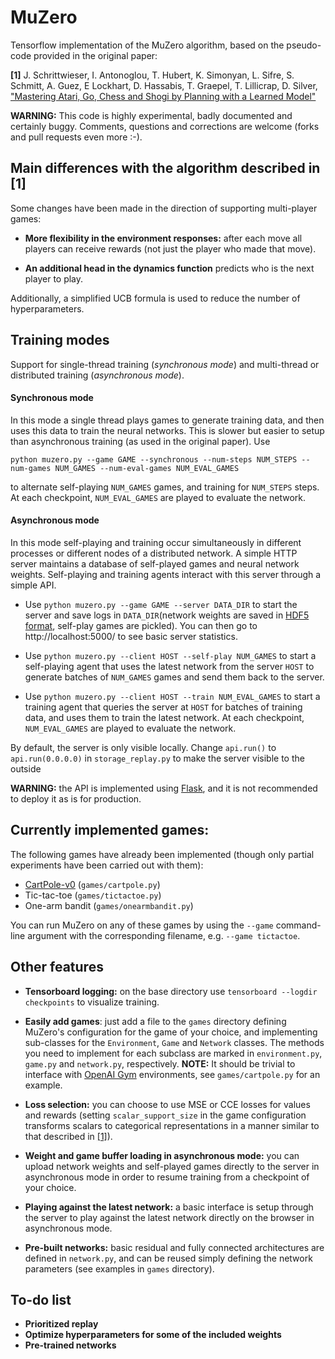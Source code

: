# MuZero

Tensorflow implementation of the MuZero algorithm, based on the pseudo-code provided
in the original paper:

**[1]** J. Schrittwieser, I. Antonoglou, T. Hubert, K. Simonyan, L. Sifre, S. Schmitt, A. Guez, 
E Lockhart, D. Hassabis, T. Graepel, T. Lillicrap, D. Silver,
["Mastering Atari, Go, Chess and Shogi by Planning with a Learned Model"](https://arxiv.org/abs/1911.08265)

**WARNING:** This code is highly experimental, badly documented and certainly buggy.
Comments, questions and corrections are welcome (forks and pull requests even more :-).

## Main differences with the algorithm described in [1]

Some changes have been made in the direction of supporting multi-player games:

- **More flexibility in the environment responses:** after each move all players can receive
  rewards (not just the player who made that move).
 
- **An additional head in the dynamics function** predicts who is the next player to play.

Additionally, a simplified UCB formula is used to reduce the number of hyperparameters.

## Training modes

Support for single-thread training (_synchronous mode_) and multi-thread or distributed 
training (_asynchronous mode_).

#### Synchronous mode

In this mode a single thread plays games to generate training data, and then uses this 
data to train the neural networks. This is slower but easier to setup than asynchronous 
training (as used in the original paper). Use

`python muzero.py --game GAME --synchronous --num-steps NUM_STEPS --num-games NUM_GAMES --num-eval-games NUM_EVAL_GAMES`

to alternate self-playing `NUM_GAMES` games, and training for `NUM_STEPS` steps. At each 
checkpoint, `NUM_EVAL_GAMES` are played to evaluate the network.

#### Asynchronous mode

In this mode self-playing and training occur simultaneously in different processes or 
different nodes of a distributed network. A simple HTTP server maintains a database of 
self-played games and neural network weights. Self-playing and training agents interact 
with this server through a simple API.

- Use  `python muzero.py --game GAME --server DATA_DIR` to start the server and save logs in 
 `DATA_DIR`(network weights are saved in [HDF5 format](http://www.h5py.org/), self-play 
 games are pickled). You can then go to http://localhost:5000/ to see basic server 
 statistics.

- Use `python muzero.py --client HOST --self-play NUM_GAMES` to start a self-playing agent
 that uses the latest network from the server `HOST` to generate batches of `NUM_GAMES` 
 games and send them back to the server.
 
- Use `python muzero.py --client HOST --train NUM_EVAL_GAMES` to start a training agent 
 that queries the server at `HOST` for batches of training data, and uses them to train 
 the latest network. At each checkpoint, `NUM_EVAL_GAMES` are played to evaluate the network.

By default, the server is only visible locally. Change `api.run()` to `api.run(0.0.0.0)` in
`storage_replay.py` to make the server visible to the outside

**WARNING:** the API is implemented using [Flask](https://flask.palletsprojects.com/), and it is not recommended to deploy it as is 
for production. 

## Currently implemented games:

The following games have already been implemented (though only partial experiments 
have been carried out with them):

- [CartPole-v0](https://github.com/openai/gym/wiki/CartPole-v0) (`games/cartpole.py`)
- Tic-tac-toe (`games/tictactoe.py`)
- One-arm bandit (`games/onearmbandit.py`)

You can run MuZero on any of these games by using the `--game` command-line 
argument with the corresponding filename, e.g. `--game tictactoe`.
 

## Other features

- **Tensorboard logging:** on the base directory use `tensorboard --logdir checkpoints` 
to visualize training.

- **Easily add games**: just add a file to the `games` directory defining MuZero's
configuration for the game of your choice, and implementing sub-classes for the 
`Environment`, `Game` and `Network` classes. The methods you need to implement 
for each subclass are marked in `environment.py`, `game.py` and `network.py`, 
respectively. **NOTE:** It should be trivial to interface with [OpenAI Gym](https://gym.openai.com/)
environments, see `games/cartpole.py` for an example.

- **Loss selection:** you can choose to use MSE or CCE losses for values and rewards
(setting `scalar_support_size` in the game configuration transforms scalars to categorical
representations in a manner similar to that described in [[1]](https://arxiv.org/abs/1911.08265)).

- **Weight and game buffer loading in asynchronous mode:** you can upload network weights
and self-played games directly to the server in asynchronous mode in order to resume 
training from a checkpoint of your choice.

- **Playing against the latest network:** a basic interface is setup through the 
server to play against the latest network directly on the browser in 
asynchronous mode.

- **Pre-built networks:** basic residual and fully connected architectures are defined
in `network.py`, and can be reused simply defining the network parameters 
(see examples in `games` directory).

## To-do list

- **Prioritized replay**
- **Optimize hyperparameters for some of the included weights**
- **Pre-trained networks**